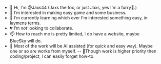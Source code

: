 - 👋 Hi, I’m @Jaxs44 (Jaxs the fox, or just Jaxs, yes I'm a furry🦊.)
- 👀 I’m interested in making easy game and some business.
- 🌱 I’m currently learning which ever I'm interested something easy, in laymens terms.
- 💔 I’m *not* looking to collaborate.
- 📫 How to reach me is pretty limited, I do have a website, maybe BlueSky will do.
- 🤖 Most of the work will be AI assisted (for quick and easy way). Maybe one or so are works from myself.
-- 🏢Though work is higher priority then coding/project, I can easily forget how-to.

<!---
Jaxs44/Jaxs44 is a ✨ special ✨ repository because its `README.md` (this file) appears on your GitHub profile.
You can click the Preview link to take a look at your changes.
--->
